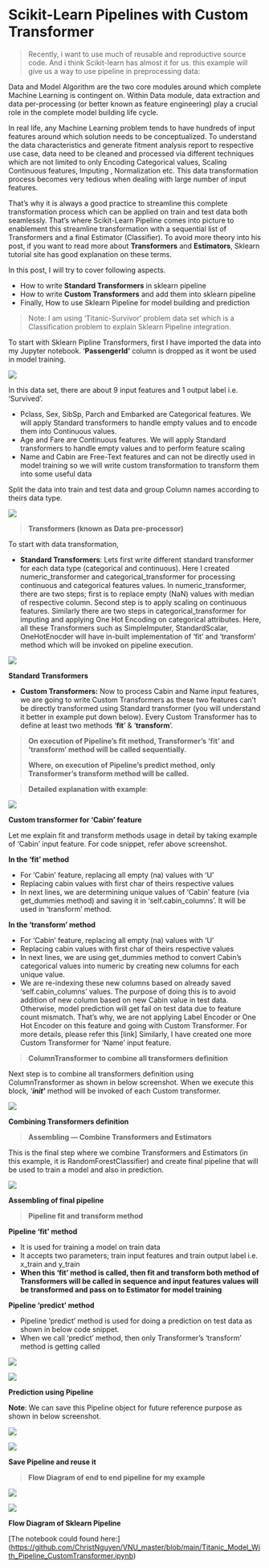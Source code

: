 ﻿# Scikit-Learn Pipelines with Custom Transformer 

> Recently, i want to use much of reusable and  reproductive source code. And i think Scikit-learn has almost it for us. this example will give us a way to use pipeline in preprocessing data:

Data and Model Algorithm are the two core modules around which complete Machine Learning is contingent on. Within Data module, data extraction and data per-processing (or better known as feature engineering) play a crucial role in the complete model building life cycle.

In real life, any Machine Learning problem tends to have hundreds of input features around which solution needs to be conceptualized. To understand the data characteristics and generate fitment analysis report to respective use case, data need to be cleaned and processed via different techniques which are not limited to only Encoding Categorical values, Scaling Continuous features, Imputing , Normalization etc. This data transformation process becomes very tedious when dealing with large number of input features.

That’s why it is always a good practice to streamline this complete transformation process which can be applied on train and test data both seamlessly. That’s where Scikit-Learn Pipeline comes into picture to enablement this streamline transformation with a sequential list of Transformers and a final Estimator (Classifier). To avoid more theory into his post, if you want to read more about  **Transformers** and  **Estimators**, Sklearn tutorial site has good explanation on these terms.

In this post, I will try to cover following aspects.

-   How to write  **Standard Transformers**  in sklearn pipeline
-   How to write  **Custom Transformers**  and add them into sklearn pipeline
-   Finally, How to use Sklearn Pipeline for model building and prediction

> Note: I am using ‘Titanic-Survivor’ problem data set which is a Classification problem to explain Sklearn Pipeline integration.

To start with Sklearn Pipline Transformers, first I have imported the data into my Jupyter notebook. ‘**PassengerId’** column is dropped as it wont be used in model training.

![](https://miro.medium.com/max/1050/1*ZIVdtuGdVzKu5RyRVqoZeg.png)

In this data set, there are about 9 input features and 1 output label i.e. ‘Survived’.

-   Pclass, Sex, SibSp, Parch and Embarked are Categorical features. We will apply Standard transformers to handle empty values and to encode them into Continuous values.
-   Age and Fare are Continuous features. We will apply Standard transformers to handle empty values and to perform feature scaling
-   Name and Cabin are Free-Text features and can not be directly used in model training so we will write custom transformation to transform them into some useful data

Split the data into train and test data and group Column names according to theirs data type.

![](https://miro.medium.com/max/1050/1*_4rC5AcHuwKTxogM9R_OXA.png)

> **Transformers (known as Data pre-processor)**

To start with data transformation,

-   **Standard Transformers**: Lets first write different standard transformer for each data type (categorical and continuous). Here I created numeric_transformer and categorical_transformer for processing continuous and categorical features values. In numeric_transformer, there are two steps; first is to replace empty (NaN) values with median of respective column. Second step is to apply scaling on continuous features. Similarly there are two steps in categorical_transformer for imputing and applying One Hot Encoding on categorical attributes. Here, all these Transformers such as SimpleImputer, StandardScalar, OneHotEnocder will have in-built implementation of ‘fit’ and ‘transform’ method which will be invoked on pipeline execution.


![](https://miro.medium.com/max/1050/1*mArjFAyfdExk8EGiJVOsXg.png)

**Standard Transformers**

-   **Custom Transformers:** Now to process Cabin and Name input features, we are going to write Custom Transformers as these two features can’t be directly transformed using Standard transformer (you will understand it better in example put down below). Every Custom Transformer has to define at least two methods ‘**fit**’ & ‘**transform**’.

> **On execution of Pipeline’s fit method, Transformer’s ‘fit’ and ‘transform’ method will be called sequentially.**
> 
> **Where, on execution of Pipeline’s predict method, only Transformer’s transform method will be called.**

> **Detailed explanation with example**:


![](https://miro.medium.com/max/1050/1*KvlcwaIRm8OTp79oKUACpg.png)

**Custom transformer for ‘Cabin’ feature**

Let me explain fit and transform methods usage in detail by taking example of ‘Cabin’ input feature. For code snippet, refer above screenshot.

**In the ‘fit’ method**

-   For ‘Cabin’ feature, replacing all empty (na) values with ‘U’
-   Replacing cabin values with first char of theirs respective values
-   In next lines, we are determining unique values of ‘Cabin’ feature (via get_dummies method) and saving it in ‘self.cabin_columns’. It will be used in ‘transform’ method.

**In the ‘transform’ method**

-   For ‘Cabin’ feature, replacing all empty (na) values with ‘U’
-   Replacing cabin values with first char of theirs respective values
-   In next lines, we are using get_dummies method to convert Cabin’s categorical values into numeric by creating new columns for each unique value.
-   We are re-indexing these new columns based on already saved ‘self.cabin_columns’ values. The purpose of doing this is to avoid addition of new column based on new Cabin value in test data. Otherwise, model prediction will get fail on test data due to feature count mismatch. That’s why, we are not applying Label Encoder or One Hot Encoder on this feature and going with Custom Transformer. For more details, please refer this  [link]
Similarly, I have created one more Custom Transformer for ‘Name’ input feature.

> **ColumnTransformer to combine all transformers definition**

Next step is to combine all transformers definition using ColumnTransformer as shown in below screenshot. When we execute this block, ‘**_init_’** method will be invoked of each Custom transformer.



![](https://miro.medium.com/max/1050/1*zRy2suHlUKHE-V4z1c6-og.png)

**Combining Transformers definition**

> **Assembling — Combine Transformers and Estimators**

This is the final step where we combine Transformers and Estimators (in this example, it is RandomForestClassifier) and create final pipeline that will be used to train a model and also in prediction.


![](https://miro.medium.com/max/1050/1*gt-0TMRUmjXj6SAzXD5iog.png)

**Assembling of final pipeline**

> **Pipeline fit and transform method**

**Pipeline ‘fit’ method**

-   It is used for training a model on train data
-   It accepts two parameters; train input features and train output label i.e. x_train and y_train
-   **When this ‘fit’ method is called, then fit and transform both method of Transformers will be called in sequence and input features values will be transformed and pass on to Estimator for model training**

**Pipeline ‘predict’ method**

-   Pipeline ‘predict’ method is used for doing a prediction on test data as shown in below code snippet.
-   When we call ‘predict’ method, then only Transformer’s ‘transform’ method is getting called

![](https://miro.medium.com/max/60/1*XmaIcZVnrHG2-I_aZGjJDg.png?q=20)

![](https://miro.medium.com/max/1050/1*XmaIcZVnrHG2-I_aZGjJDg.png)

**Prediction using Pipeline**

**Note**: We can save this Pipeline object for future reference purpose as shown in below screenshot.

![](https://miro.medium.com/max/60/1*JGfDX88AgLoQcm9IhBmTnw.png?q=20)

![](https://miro.medium.com/max/1050/1*JGfDX88AgLoQcm9IhBmTnw.png)

**Save Pipeline and reuse it**

> **Flow Diagram of end to end pipeline for my example**

![](https://miro.medium.com/max/60/1*va14ybPOa1z3wF5ViEyLqQ.jpeg?q=20)

![](https://miro.medium.com/max/1050/1*va14ybPOa1z3wF5ViEyLqQ.jpeg)

**Flow Diagram of Sklearn Pipeline**

[The notebook could found here:] (https://github.com/ChristNguyen/VNU_master/blob/main/Titanic_Model_With_Pipeline_CustomTransformer.ipynb)
